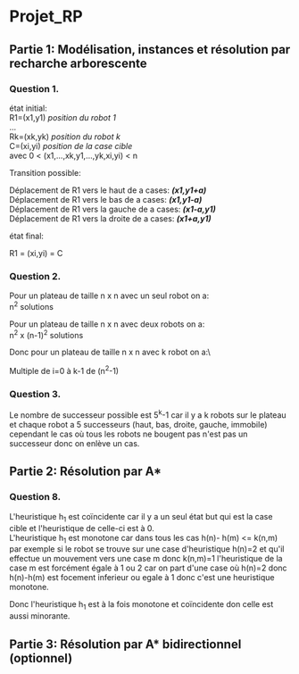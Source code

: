 # Projet_RP


## Partie 1: Modélisation, instances et résolution par recharche arborescente

### Question 1.

état initial:\
R1=(x1,y1) *position du robot 1*\
...\
Rk=(xk,yk) *position du robot k* \
C=(xi,yi) *position de la case cible*\
avec 0 < (x1,...,xk,y1,...,yk,xi,yi) < n

Transition possible:

Déplacement de R1 vers le haut de a cases: ***(x1,y1+a)***\
Déplacement de R1 vers le bas de a cases: ***(x1,y1-a)***\
Déplacement de R1 vers la gauche de a cases: ***(x1-a,y1)***\
Déplacement de R1 vers la droite de a cases: ***(x1+a,y1)***

état final:

R1 = (xi,yi) = C

### Question 2.

Pour un plateau de taille n x n avec un seul robot on a:\
n<sup>2</sup> solutions

Pour un plateau de taille n x n avec deux robots on a:\
n<sup>2</sup> x (n-1)<sup>2</sup> solutions

Donc pour un plateau de taille n x n avec k robot on a:\

Multiple de i=0 à k-1 de (n<sup>2</sup>-1)

### Question 3.

Le nombre de successeur possible est 5<sup>k</sup>-1
car il y a k robots sur le plateau et chaque robot a 5 successeurs (haut, bas, droite, gauche, immobile) cependant le cas où tous les robots ne bougent pas n'est pas un successeur donc on enlève un cas. 


## Partie 2: Résolution par A*

### Question 8.

L'heuristique h<sub>1</sub> est coïncidente car il y a un seul état but qui est la case cible et l'heuristique de celle-ci est à 0.\
L'heuristique h<sub>1</sub> est monotone car dans tous les cas h(n)- h(m) <= k(n,m)\
par exemple si le robot se trouve sur une case d'heuristique h(n)=2 et qu'il effectue un mouvement vers une case m donc k(n,m)=1 l'heuristique de la case m est forcément égale à 1 ou 2 car on part d'une case où h(n)=2 donc h(n)-h(m) est focement inferieur ou egale à 1 donc c'est une heuristique monotone.

Donc l'heuristique h<sub>1</sub> est à la fois monotone et coïncidente don celle est aussi minorante.

## Partie 3: Résolution par A* bidirectionnel (optionnel)




